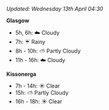 *Updated: Wednesday 13th April 04:30*

**Glasgow**

* 5h, 6h: :cloud: Cloudy
* 7h: :umbrella: Rainy
* 8h - 10h: :partly_sunny: Partly Cloudy
* 11h - 16h: :cloud: Cloudy

**Kissonerga**

* 7h - 14h: :sunny: Clear
* 15h: :partly_sunny: Partly Cloudy
* 16h - 18h: :sunny: Clear
